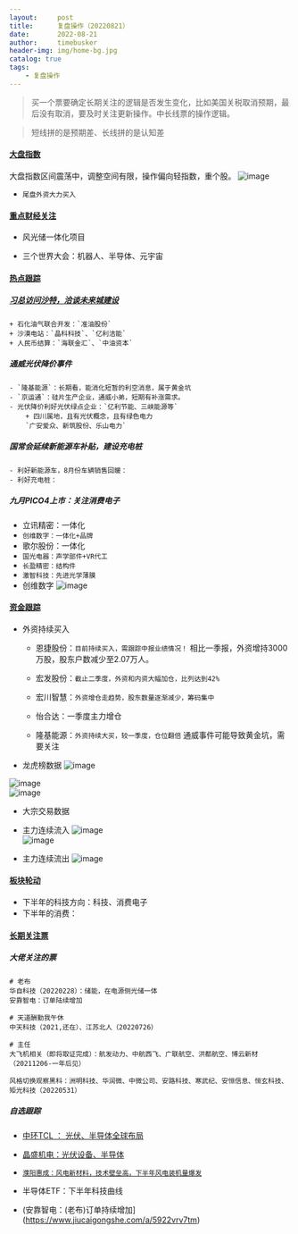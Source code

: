 ```yaml
---
layout:     post
title:      复盘操作（20220821）
date:       2022-08-21
author:     timebusker
header-img: img/home-bg.jpg
catalog: true
tags:
    - 复盘操作
---  
```


> 买一个票要确定长期关注的逻辑是否发生变化，比如美国关税取消预期，最后没有取消，要及时关注更新操作。中长线票的操作逻辑。

> 短线拼的是预期差、长线拼的是认知差

#### [大盘指数]()
大盘指数区间震荡中，调整空间有限，操作偏向轻指数，重个股。
![image](/img/gupiaofupan/20220821221932.jpg)  

- `尾盘外资大力买入`

#### [重点财经关注]()
- 风光储一体化项目

- 三个世界大会：机器人、半导体、元宇宙

#### [热点跟踪]()

##### [习总访问沙特，洽谈未来城建设](https://www.jiucaigongshe.com/a/dh4gq056gq)
    + 石化油气联合开发：`准油股份`
    + 沙漠电站：`晶科科技`、`亿利洁能`
    + 人民币结算：`海联金汇`、`中油资本`

##### 通威光伏降价事件
    - `隆基能源`：长期看，能消化短暂的利空消息，属于黄金坑
    - `京运通`：硅片生产企业，通威小弟，短期有补涨需求。
    - 光伏降价利好光伏绿点企业：`亿利节能、三峡能源等`
        + 四川属地，且有光伏概念，且有绿色电力
        `广安爱众、新筑股份、乐山电力`

##### 国常会延续新能源车补贴，建设充电桩
    - 利好新能源车，8月份车辆销售回暖：
    - 利好充电桩：

##### 九月PICO4上市：关注消费电子
- 立讯精密：一体化
- `创维数字：一体化+品牌`
- 歌尔股份：一体化
- `国光电器：声学部件+VR代工`
- `长盈精密：结构件`
- `激智科技：先进光学薄膜`
- 创维数字
![image](/img/gupiaofupan/20220821221717.jpg)  



#### [资金跟踪]()
- 外资持续买入
    + 恩捷股份：`目前持续买入，需跟踪中报业绩情况！`
        相比一季报，外资增持3000万股，股东户数减少至2.07万人。

    + 宏发股份：`截止二季度，外资和内资大幅加仓，比列达到42%`

    + 宏川智慧：`外资增仓走趋势，股东数量逐渐减少，筹码集中`

    + 怡合达：一季度主力增仓

    + 隆基能源：`外资持续大买，较一季度，仓位翻倍`
        通威事件可能导致黄金坑，需要关注

- 龙虎榜数据
![image](/img/gupiaofupan/20220815221715.jpg)  

![image](/img/gupiaofupan/20220815221822.jpg)  
![image](/img/gupiaofupan/20220815221940.jpg)  

- 大宗交易数据

- 主力连续流入
![image](/img/gupiaofupan/20220817002236.jpg)  
![image](/img/gupiaofupan/20220817002418.jpg)  

- 主力连续流出
![image](/img/gupiaofupan/20220817002718.jpg)  

#### [板块轮动]()

- 下半年的科技方向：科技、消费电子
- 下半年的消费：

#### [长期关注票]()
##### 大佬关注的票
```
# 老布
华自科技（20220228）：储能，在电源侧光储一体
安靠智电：订单陆续增加

# 天道酬勤我午休
中天科技（2021,还在）、江苏北人（20220726）

# 主任
大飞机相关（即将取证完成）：航发动力、中航西飞、广联航空、洪都航空、博云新材（20211206-一年后见）

风格切换观察黑科：洲明科技、华润微、中微公司、安路科技、寒武纪、安恒信息、恒玄科技、矩光科技（20220531）
```

##### 自选跟踪

- [中环TCL ： 光伏、半导体全球布局](https://www.jiucaigongshe.com/a/3lz59bgpku)

- [晶盛机电：光伏设备、半导体](https://www.jiucaigongshe.com/a/8jywjvasl1)

- [`濮阳惠成：风电新材料，技术壁垒高，下半年风电装机量爆发`](https://www.jiucaigongshe.com/a/bv1zyrpa5p)

- 半导体ETF：下半年科技曲线

- (安靠智电：(老布)订单持续增加](https://www.jiucaigongshe.com/a/5922vrv7tm)







